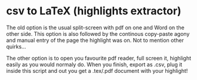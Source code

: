 # csv to LaTeX (highlights extractor)

The old option is the usual split-screen with pdf on one and Word on the other side. This option is also followed by the continous copy-paste agony and manual entry of the page the highlight was on. Not to mention other quirks...

The other option is to open you favourite pdf reader, full screen it, highlight easily as you would normaly do. When you finish, export as .csv, plug it inside this script and out you get a .tex/.pdf document with your highlight!
